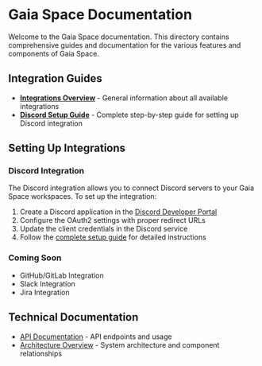# Gaia Space Documentation

Welcome to the Gaia Space documentation. This directory contains comprehensive guides and documentation for the various features and components of Gaia Space.

## Integration Guides

- [**Integrations Overview**](INTEGRATIONS.md) - General information about all available integrations
- [**Discord Setup Guide**](DISCORD_SETUP.md) - Complete step-by-step guide for setting up Discord integration

## Setting Up Integrations

### Discord Integration

The Discord integration allows you to connect Discord servers to your Gaia Space workspaces. To set up the integration:

1. Create a Discord application in the [Discord Developer Portal](https://discord.com/developers/applications)
2. Configure the OAuth2 settings with proper redirect URLs
3. Update the client credentials in the Discord service
4. Follow the [complete setup guide](DISCORD_SETUP.md) for detailed instructions

### Coming Soon

- GitHub/GitLab Integration
- Slack Integration
- Jira Integration

## Technical Documentation

- [API Documentation](API.md) - API endpoints and usage
- [Architecture Overview](ARCHITECTURE.md) - System architecture and component relationships
